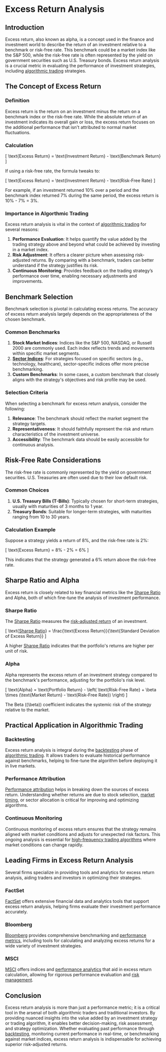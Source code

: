 # Excess Return Analysis

## Introduction

Excess return, also known as alpha, is a concept used in the finance and investment world to describe the return of an investment relative to a benchmark or risk-free rate. This benchmark could be a market index like the S&P 500, while the risk-free rate is often represented by the yield on government securities such as U.S. Treasury bonds. Excess return analysis is a crucial metric in evaluating the performance of investment strategies, including [algorithmic trading](../a/algorithmic_trading.md) strategies.

## The Concept of Excess Return

### Definition

Excess return is the return on an investment minus the return on a benchmark index or the risk-free rate. While the absolute return of an investment indicates its overall gain or loss, the excess return focuses on the additional performance that isn't attributed to normal market fluctuations.

### Calculation

\[ \text{Excess Return} = \text{Investment Return} - \text{Benchmark Return} \]

If using a risk-free rate, the formula tweaks to:

\[ \text{Excess Return} = \text{Investment Return} - \text{Risk-Free Rate} \]

For example, if an investment returned 10% over a period and the benchmark index returned 7% during the same period, the excess return is 10% - 7% = 3%.

### Importance in Algorthmic Trading

Excess return analysis is vital in the context of [algorithmic trading](../a/algorithmic_trading.md) for several reasons:

1. **Performance Evaluation**: It helps quantify the value added by the trading strategy above and beyond what could be achieved by investing in a market index.
2. **Risk Adjustment**: It offers a clearer picture when assessing risk-adjusted returns. By comparing with a benchmark, traders can better understand if the strategy justifies its risk.
3. **Continuous Monitoring**: Provides feedback on the trading strategy’s performance over time, enabling necessary adjustments and improvements.

## Benchmark Selection

Benchmark selection is pivotal in calculating excess returns. The accuracy of excess return analysis largely depends on the appropriateness of the chosen benchmark.

### Common Benchmarks

1. **Stock Market Indices**: Indices like the S&P 500, NASDAQ, or Russell 2000 are commonly used. Each index reflects trends and movements within specific market segments.
2. **[Sector Indices](../s/sector_indices.md)**: For strategies focused on specific sectors (e.g., technology, healthcare), sector-specific indices offer more precise benchmarking.
3. **Custom Benchmarks**: In some cases, a custom benchmark that closely aligns with the strategy's objectives and risk profile may be used.

### Selection Criteria

When selecting a benchmark for excess return analysis, consider the following:
1. **Relevance**: The benchmark should reflect the market segment the strategy targets.
2. **Representativeness**: It should faithfully represent the risk and return characteristics of the investment universe.
3. **Accessibility**: The benchmark data should be easily accessible for continuous analysis.

## Risk-Free Rate Considerations

The risk-free rate is commonly represented by the yield on government securities. U.S. Treasuries are often used due to their low default risk.

### Common Choices

1. **U.S. Treasury Bills (T-Bills)**: Typically chosen for short-term strategies, usually with maturities of 3 months to 1 year.
2. **Treasury Bonds**: Suitable for longer-term strategies, with maturities ranging from 10 to 30 years.

### Calculation Example

Suppose a strategy yields a return of 8%, and the risk-free rate is 2%:

\[ \text{Excess Return} = 8\% - 2\% = 6\% \]

This indicates that the strategy generated a 6% return above the risk-free rate.

## Sharpe Ratio and Alpha

Excess return is closely related to key financial metrics like the [Sharpe Ratio](../s/sharpe_ratio.md) and Alpha, both of which fine-tune the analysis of investment performance.

### Sharpe Ratio

The [Sharpe Ratio](../s/sharpe_ratio.md) measures the [risk-adjusted return](../r/risk-adjusted_return.md) of an investment.

\[ \text{[Sharpe Ratio](../s/sharpe_ratio.md)} = \frac{\text{Excess Return}}{\text{Standard Deviation of Excess Return}} \]

A higher [Sharpe Ratio](../s/sharpe_ratio.md) indicates that the portfolio's returns are higher per unit of risk.

### Alpha

Alpha represents the excess return of an investment strategy compared to the benchmark's performance, adjusting for the portfolio's risk level.

\[ \text{Alpha} = \text{Portfolio Return} - \left( \text{Risk-Free Rate} + \beta \times (\text{Market Return} - \text{Risk-Free Rate}) \right) \]

The Beta (\(\beta\)) coefficient indicates the systemic risk of the strategy relative to the market.

## Practical Application in Algorithmic Trading

### Backtesting

Excess return analysis is integral during the [backtesting](../b/backtesting.md) phase of [algorithmic trading](../a/algorithmic_trading.md). It allows traders to evaluate historical performance against benchmarks, helping to fine-tune the algorithm before deploying it in live markets.

### Performance Attribution

[Performance attribution](../p/performance_attribution.md) helps in breaking down the sources of excess return. Understanding whether returns are due to stock selection, [market timing](../m/market_timing.md), or sector allocation is critical for improving and optimizing algorithms.

### Continuous Monitoring

Continuous monitoring of excess return ensures that the strategy remains aligned with market conditions and adjusts for unexpected risk factors. This ongoing analysis is essential for [high-frequency trading algorithms](../h/high-frequency_trading_algorithms.md) where market conditions can change rapidly.

## Leading Firms in Excess Return Analysis

Several firms specialize in providing tools and analytics for excess return analysis, aiding traders and investors in optimizing their strategies.

### FactSet

[FactSet](https://www.factset.com) offers extensive financial data and analytics tools that support excess return analysis, helping firms evaluate their investment performance accurately.

### Bloomberg

[Bloomberg](https://www.bloomberg.com) provides comprehensive benchmarking and [performance metrics](../p/performance_metrics.md), including tools for calculating and analyzing excess returns for a wide variety of investment strategies.

### MSCI

[MSCI](https://www.msci.com) offers indices and [performance analytics](../p/performance_analytics.md) that aid in excess return calculation, allowing for rigorous performance evaluation and [risk management](../r/risk_management.md).

## Conclusion

Excess return analysis is more than just a performance metric; it is a critical tool in the arsenal of both algorithmic traders and traditional investors. By providing nuanced insights into the value added by an investment strategy or trading algorithm, it enables better decision-making, risk assessment, and strategy optimization. Whether evaluating past performance through [backtesting](../b/backtesting.md), monitoring current performance in real-time, or benchmarking against market indices, excess return analysis is indispensable for achieving superior risk-adjusted returns.